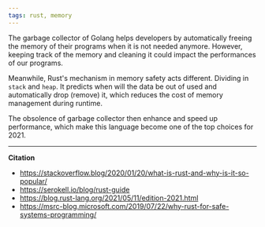 ```yaml
---
tags: rust, memory
---
```


The garbage collector of Golang helps developers by automatically freeing the memory of their programs when it is not needed anymore. However, keeping track of the memory and cleaning it could impact the performances of our programs.

Meanwhile, Rust's mechanism in memory safety acts different. Dividing in `stack` and `heap`. It predicts when will the data be out of used and automatically drop (remove) it, which reduces the cost of memory management during runtime. 

The obsolence of garbage collector then enhance and speed up performance, which make this language become one of the top choices for 2021.

---
**Citation**
- https://stackoverflow.blog/2020/01/20/what-is-rust-and-why-is-it-so-popular/
- https://serokell.io/blog/rust-guide
- https://blog.rust-lang.org/2021/05/11/edition-2021.html
- https://msrc-blog.microsoft.com/2019/07/22/why-rust-for-safe-systems-programming/
